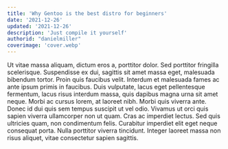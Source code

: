 ```yaml
---
title: 'Why Gentoo is the best distro for beginners'
date: '2021-12-26'
updated: '2021-12-26'
description: 'Just compile it yourself'
authorid: "danielmiller"
coverimage: 'cover.webp'
---
```


Ut vitae massa aliquam, dictum eros a, porttitor dolor. Sed porttitor fringilla scelerisque. Suspendisse ex dui, sagittis sit amet massa eget, malesuada bibendum tortor. Proin quis faucibus velit. Interdum et malesuada fames ac ante ipsum primis in faucibus. Duis vulputate, lacus eget pellentesque fermentum, lacus risus interdum massa, quis dapibus magna urna sit amet neque. Morbi ac cursus lorem, at laoreet nibh. Morbi quis viverra ante. Donec id dui quis sem tempus suscipit ut vel odio. Vivamus ut orci quis sapien viverra ullamcorper non ut quam. Cras ac imperdiet lectus. Sed quis ultricies quam, non condimentum felis. Curabitur imperdiet elit eget neque consequat porta. Nulla porttitor viverra tincidunt. Integer laoreet massa non risus aliquet, vitae consectetur sapien sagittis.